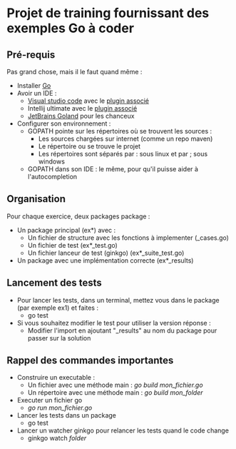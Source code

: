 # Projet de training fournissant des exemples Go à coder

## Pré-requis

Pas grand chose, mais il le faut quand même : 
* Installer [Go](https://golang.org/dl/)
* Avoir un IDE : 
    * [Visual studio code](https://code.visualstudio.com/Download) avec le [plugin associé](https://code.visualstudio.com/docs/languages/go)
    * Intellij ultimate avec le [plugin associé](https://plugins.jetbrains.com/plugin/9568-go)
    * [JetBrains Goland](https://www.jetbrains.com/go/) pour les chanceux
* Configurer son environnement : 
    * GOPATH pointe sur les répertoires où se trouvent les sources : 
        * Les sources chargées sur internet (comme un repo maven)
        * Le répertoire ou se trouve le projet
        * Les répertoires sont séparés par : sous linux et par ; sous windows
    * GOPATH dans son IDE : le même, pour qu'il puisse aider à l'autocompletion

## Organisation

Pour chaque exercice, deux packages package : 
* Un package principal (ex*) avec : 
    * Un fichier de structure avec les fonctions à implementer (_cases.go)
    * Un fichier de test (ex*_test.go)
    * Un fichier lanceur de test (ginkgo) (ex*_suite_test.go)
* Un package avec une implémentation correcte (ex*_results)

## Lancement des tests

* Pour lancer les tests, dans un terminal, mettez vous dans le package (par exemple ex1) et faites : 
    * go test
* Si vous souhaitez modifier le test pour utiliser la version réponse : 
    * Modifier l'import en ajoutant "_results" au nom du package pour passer sur la solution

## Rappel des commandes importantes

* Construire un executable : 
    * Un fichier avec une méthode main : _go build mon_fichier.go_
    * Un répertoire avec une méthode main : _go build mon_folder_
* Executer un fichier go
    * _go run mon_fichier.go_
* Lancer les tests dans un package
    * go test
* Lancer un watcher ginkgo pour relancer les tests quand le code change
    * ginkgo watch _folder_